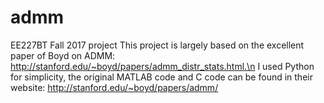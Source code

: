 # admm
EE227BT Fall 2017 project
This project is largely based on the excellent paper of Boyd on ADMM:
http://stanford.edu/~boyd/papers/admm_distr_stats.html.\n
I used Python for simplicity, the original MATLAB code and C code can be found in their website:
http://stanford.edu/~boyd/papers/admm/
